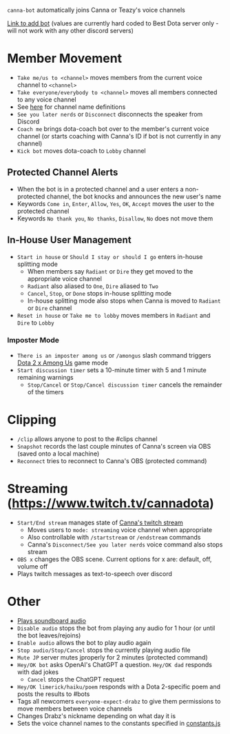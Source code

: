 `canna-bot` automatically joins Canna or Teazy's voice channels

[Link to add bot](https://discord.com/api/oauth2/authorize?client_id=1062766623578148945&permissions=8&scope=bot) (values are currently hard coded to Best Dota server only - will not work with any other discord servers)

# Member Movement

- `Take me/us to <channel>` moves members from the current voice channel to `<channel>`
- `Take everyone/everybody to <channel>` moves all members connected to any voice channel
- See [here](src/rules/voiceCommands/massMigration.ts) for channel name definitions
- `See you later nerds` or `Disconnect` disconnects the speaker from Discord
- `Coach me` brings dota-coach bot over to the member's current voice channel (or starts coaching with Canna's ID if bot is not currently in any channel)
- `Kick bot` moves dota-coach to `Lobby` channel

## Protected Channel Alerts

- When the bot is in a protected channel and a user enters a non-protected channel, the bot knocks and announces the new user's name
- Keywords `Come in`, `Enter`, `Allow`, `Yes`, `OK`, `Accept` moves the user to the protected channel
- Keywords `No thank you`, `No thanks`, `Disallow`, `No` does not move them

## In-House User Management

- `Start in house` or `Should I stay or should I go` enters in-house splitting mode
  - When members say `Radiant` or `Dire` they get moved to the appropriate voice channel
  - `Radiant` also aliased to `One`, `Dire` aliased to `Two`
  - `Cancel`, `Stop`, or `Done` stops in-house splitting mode
  - In-house splitting mode also stops when Canna is moved to `Radiant` or `Dire` channel
- `Reset in house` or `Take me to lobby` moves members in `Radiant` and `Dire` to `Lobby`

### Imposter Mode 

- `There is an imposter among us` or `/amongus` slash command triggers [Dota 2 x Among Us](./AmongUs.md) game mode
- `Start discussion timer` sets a 10-minute timer with 5 and 1 minute remaining warnings
  - `Stop/Cancel` or `Stop/Cancel discussion timer` cancels the remainder of the timers

# Clipping

- `/clip` allows anyone to post to the #clips channel
- `Snapshot` records the last couple minutes of Canna's screen via OBS (saved onto a local machine)
- `Reconnect` tries to reconnect to Canna's OBS (protected command)

# Streaming (https://www.twitch.tv/cannadota)

- `Start/End stream` manages state of [Canna's twitch stream](https://www.twitch.tv/cannadota)
  - Moves users to `mode: streaming` voice channel when appropriate
  - Also controllable with `/startstream` or `/endstream` commands
  - Canna's `Disconnect/See you later nerds` voice command also stops stream
- `OBS x` changes the OBS scene. Current options for x are: default, off, volume off
- Plays twitch messages as text-to-speech over discord

# Other

- [Plays soundboard audio](src/rules/voiceCommands/soundboard.ts)
- `Disable audio` stops the bot from playing any audio for 1 hour (or until the bot leaves/rejoins)
- `Enable audio` allows the bot to play audio again
- `Stop audio/Stop/Cancel` stops the currently playing audio file
- `Mute JP` server mutes jproperly for 2 minutes (protected command)
- `Hey/OK bot` asks OpenAI's ChatGPT a question. `Hey/OK dad` responds with dad jokes
  - `Cancel` stops the ChatGPT request
- `Hey/OK limerick/haiku/poem` responds with a Dota 2-specific poem and posts the results to #bots
- Tags all newcomers `everyone-expect-drabz` to give them permissions to move members between voice channels
- Changes Drabz's nickname depending on what day it is
- Sets the voice channel names to the constants specified in [constants.js](src/constants.ts)
